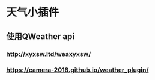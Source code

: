 # 天气小插件
## 使用QWeather api
### http://xyxsw.ltd/weaxyxsw/
### https://camera-2018.github.io/weather_plugin/
